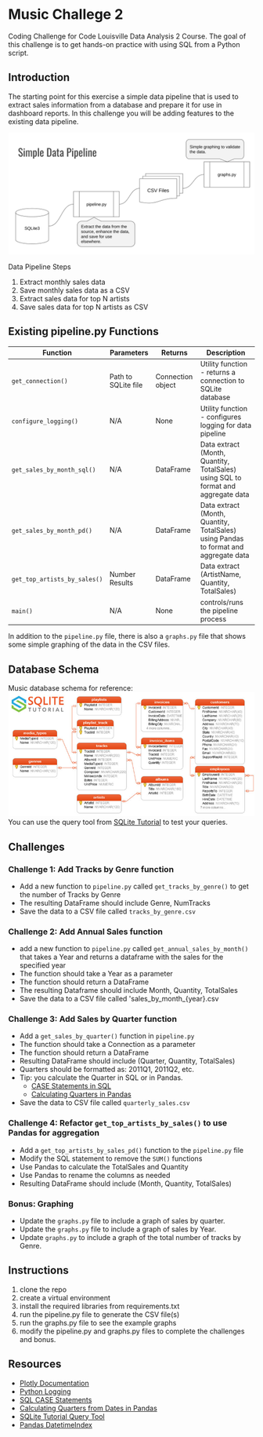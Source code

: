# Music Challege 2
Coding Challenge for Code Louisville Data Analysis 2 Course. The goal of this challenge is to get hands-on practice with using SQL from a Python script.

## Introduction

 The starting point for this exercise a simple data pipeline that is used to extract sales information from a database and prepare it for use in dashboard reports. In this challenge you will be adding features to the existing data pipeline. 

 ![pipelie diagram](images/pipeline.png)

 Data Pipeline Steps
 
 1. Extract monthly sales data
 1. Save monthly sales data as a CSV 
 1. Extract sales data for top N artists
 1. Save sales data for top N artists as CSV


## Existing pipeline.py Functions

| Function | Parameters | Returns | Description |
| ----------- | ----------- | ----------- | ----------- |
| `get_connection()` | Path to SQLite file | Connection object | Utility function - returns a connection to SQLite database |
| `configure_logging()` | N/A | None | Utility function - configures logging for data pipeline |
| `get_sales_by_month_sql()` | N/A | DataFrame | Data extract (Month, Quantity, TotalSales) using SQL to format and aggregate data |
| `get_sales_by_month_pd()` | N/A | DataFrame | Data extract (Month, Quantity, TotalSales) using Pandas to format and aggregate data |
| `get_top_artists_by_sales()` | Number Results | DataFrame | Data extract (ArtistName, Quantity, TotalSales) |
| `main()` | N/A | None | controls/runs the pipeline process |

 In addition to the `pipeline.py` file, there is also a `graphs.py` file that shows some simple graphing of the data in the CSV files.

## Database Schema

Music database schema for reference:
 ![datbase schema](images/sqlite-sample-database-color.jpg)
 You can use the query tool from [SQLite Tutorial](https://www.sqlitetutorial.net/tryit/) to test your queries.
## Challenges
### Challenge 1: Add Tracks by Genre function

- Add a new function to `pipeline.py` called `get_tracks_by_genre()` to get the number of Tracks by Genre
- The resulting DataFrame should include Genre, NumTracks
- Save the data to a CSV file called `tracks_by_genre.csv`


### Challenge 2: Add Annual Sales function
- add a new function to `pipeline.py` called `get_annual_sales_by_month()` that takes a Year and returns a dataframe with the sales for the specified year
- The function should take a Year as a parameter
- The function should return a DataFrame
- The resulting Dataframe should include Month, Quantity, TotalSales
- Save the data to a CSV file called 'sales_by_month_{year}.csv


### Challenge 3: Add Sales by Quarter function

- Add a `get_sales_by_quarter()` function in `pipeline.py` 
- The function should take a Connection as a parameter
- The function should return a DataFrame
- Resulting DataFrame should include (Quarter, Quantity, TotalSales)
- Quarters should be formatted as: 2011Q1, 2011Q2, etc.
- Tip: you calculate the Quarter in SQL or in Pandas.
    - [CASE Statements in SQL](https://mode.com/sql-tutorial/sql-case/)
    - [Calculating Quarters in Pandas](https://datascienceparichay.com/article/get-quarter-from-date-in-pandas/)
- Save the data to CSV file called `quarterly_sales.csv` 

### Challenge 4: Refactor `get_top_artists_by_sales()` to use Pandas for aggregation
- Add a `get_top_artists_by_sales_pd()` function to the `pipeline.py` file
- Modify the SQL statement to remove the `SUM()` functions
- Use Pandas to calculate the TotalSales and Quantity
- Use Pandas to rename the columns as needed
- Resulting DataFrame should include (Month, Quantity, TotalSales)

### Bonus: Graphing 
- Update the `graphs.py` file to include a graph of sales by quarter.
- Update the `graphs.py` file to include a graph of sales by Year.
- Update `graphs.py` to include a graph of the total number of tracks by Genre.

## Instructions

1. clone the repo
1. create a virtual environment
1. install the required libraries from requirements.txt
1. run the pipeline.py file to generate the CSV file(s)
1. run the graphs.py file to see the example graphs
1. modify the pipeline.py and graphs.py files to complete the challenges and bonus.

## Resources

- [Plotly Documentation](https://plotly.com/python/basic-charts/)
- [Python Logging](https://docs.python.org/3/howto/logging.html)
- [SQL CASE Statements](https://mode.com/sql-tutorial/sql-case/)
- [Calculating Quarters from Dates in Pandas](https://datascienceparichay.com/article/get-quarter-from-date-in-pandas/)
- [SQLite Tutorial Query Tool](https://www.sqlitetutorial.net/tryit/)
- [Pandas DatetimeIndex](https://pandas.pydata.org/docs/reference/api/pandas.DatetimeIndex.html)
